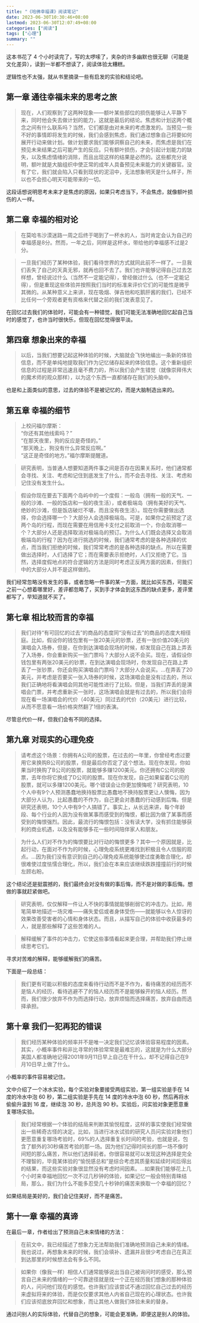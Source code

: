 ```yaml
---
title: "《哈佛幸福课》阅读笔记"
date: 2023-06-30T10:30:46+08:00
lastmod: 2023-06-30T12:07:49+08:00
categories: ["阅读"]
tags: ["心理"]
summary: ""
---
```


这本书花了 4 个小时读完了，写的太啰嗦了，夹杂的许多幽默也很无聊（可能是文化差异），读到一半都不想读了，阅读体验太糟糕。

逻辑性也不太强，就从书里摘录一些有启发的实验和结论吧。

## 第一章 通往幸福未来的思考之旅

> 现在，人们观察到了这两种现象——额叶某些部位的损伤能够让人平静下来，同时他会失去做计划的能力，这就是最后的结论。焦虑和计划这两个概念之间有什么联系吗？当然，它们都是由对未来的考虑激发的。当预见一些不好的事情即将发生的时候，我们会感到焦虑，我们通过想象自己将要如何展开行动来做计划。做计划要求我们能够洞察自己的未来，而焦虑是我们在预见未来结果之后可能产生的反应。只有额叶损伤，才会引起计划能力的缺失，以及焦虑情绪的消除，而且出现这样的结果是必然的。这些都充分说明，额叶就是大脑组织中使正常的成年人具备预见未来能力的关键器官。没有了它，我们就会陷入只看到现状的泥沼中，无法想象明天是什么样子，所以也不会担心明天可能带来的一切。

这段话想说明思考未来才是焦虑的原因，如果只考虑当下，不会焦虑，就像额叶损伤的人一样。

## 第二章 幸福的相对论

> 在莫哈韦沙漠迷路一周之后终于喝到了一杯水的人，当时肯定会认为自己的幸福感是8分。然而，一年之后，同样是这杯水，带给他的幸福感不过是2分。

> 一旦我们经历了某种体验，我们看待世界的方式就同此前不一样了。一旦我们丢失了自己的天真无邪，就再也回不去了。我们也许能够记得自己过去怎样想，曾经说过什么（当然不一定能记得），曾经做过什么（也不一定能记得），但是重现这些体验并按照我们当时的标准来评价它们的可能性是微乎其微的。从某种意义上来讲，现在吸烟、弹吉他和吃鹅肝酱的我们，已经不比任何一个旁观者更有资格来代替之前的我们发表意见了。

在回忆过去我们的体验时，可能会有一种错觉，我们可能无法准确地回忆起自己当时的感觉了，也许当时很快乐，但现在回忆觉得很平淡。

## 第四章 想象出来的幸福

> 以后，当我们想要记起这种体验的时候，大脑就会飞快地编出一条新的体验信息，而不是单纯地提取我们作为记忆储存起来的体验信息。这个重新组织信息的过程是非常迅速且毫不费力的，所以我们会产生错觉（就像崇拜伟大的魔术师的观众那样），以为这个东西一直都储存在我们的头脑中。

也是和上面类似的意思，过去的体验不是被记忆的，而是大脑制造出来的。

## 第五章 幸福的细节

> 上校问福尔摩斯：  
> “你还有其他线索吗？”  
> “在那天夜里，狗的反应是奇怪的。”  
> “那天晚上，狗没有什么异常反应啊。”  
> “这正是奇怪的地方。”福尔摩斯提醒道。

> 研究表明，当普通人想要知道两件事之间是否存在因果关系时，他们通常都会寻找、关注、考虑和记住到底发生了什么，而不会去寻找、关注、考虑和记住没有发生什么。

> 假设你现在要去下面两个岛屿中的一个度假：一般岛（拥有一般的天气、一般的沙滩、一般的饭店和一般的夜生活），或者极端岛（拥有美好的天气、绝妙的沙滩，但是饭店破烂不堪，而且没有夜生活）。现在你需要做出选择，你会选择哪一个？大部分人会选择极端岛。可是，如果你之前预定了这两个岛的行程，而现在需要在用信用卡支付之前取消一个，你会取消哪一个？大部分人还是选择取消对极端岛的预订。为什么人们既会选择又会取消极端岛的行程？因为在进行挑选的时候，我们通常考虑的是各种选择的优点，而当我们拒绝的时候，我们常常考虑的是各种选择的缺点。所以在需要做出选择时，人们选择了它；而在需要表示拒绝时，人们又拒绝了它。当然，选择度假地点的符合逻辑的方法是同时考虑正反两方面的因素，但我们中的大部分人并不是这样做的。

我们经常忽略没有发生的事，或者忽略一件事的某一方面，就比如买东西，可能买之前一心想着哪里好，差评都忽略了，买到手才体会到这东西的缺点更多，差评里都写了，早知道就不买了。

## 第七章 相比较而言的幸福

> 我们对待“有可回忆的过去”的商品的态度同“没有过去”的商品的态度大相径庭。比如，假设你的钱包里有一张20美元的钞票，还有一张价值20美元的演唱会入场券，但是，在你到达演唱会现场的时候，却发现自己在路上弄丢了入场券，你会重新购买一张门票吗？大部分人说不会买。现在，请假设你钱包里有两张20美元的钞票，在到达演唱会现场时，你发现自己在路上弄丢了一张钞票，你还会购买演唱会门票吗？大部分人会说买。...在弄丢了20美元，并考虑是否要买一张入场券的时候，这场演唱会是没有过去的，所以我们正确地将看演唱会同其他可能性进行了比较。但是，当我们弄丢的是演唱会门票，并考虑重新买一张时，这场演唱会就是有过去的，所以我们会将现在看一场演唱会的代价（40美元）同过去的代价（20美元）进行比较，从而不愿意看一场价格突然翻了1倍的表演。

尽管总代价一样，但我们会有不同的选择。

## 第九章 对现实的心理免疫

> 请考虑这个场景：你拥有A公司的股票，在过去的一年里，你曾经考虑过要用它来换购B公司的股票，但是最后你否定了这个想法。现在你发现，你如果当时换购了B公司的股票，就能够多赚1200美元。你还拥有C公司的股票，去年你将它换成了D公司的股票。现在你发现，自己如果留着C公司的股票，就可以多赚1200美元。哪个错误会让你更加懊悔呢？研究表明，10个人中有9个人预测愚蠢地换持股票比愚蠢地不换持股票更让人懊悔，因为大部分人认为，比起愚蠢的不作为，自己更会对愚蠢的行动感到后悔。但是研究还表明，10个人中有9个人搞错了。事实上，从长远来讲，每个年龄段、每个行业的人因为没有做某事而感受到的悔恨，都比因为做了某事而感受到的悔恨强烈。因此，最流行的悔恨包括：没有读大学，没有抓住能够获利的商业机遇，以及没有能够多花一些时间陪伴家人和朋友。

> 为什么人们对不作为的悔恨要比对行动的悔恨更多？其中一个原因就是，比起行动，在面对不作为的时候，心理免疫系统更难找到积极且令人信服的观点。...因为我们没有意识到自己的心理免疫系统能够使过度勇敢合理化，却很难使过度怯懦合理化，所以，我们会在本来应该继续跌跌撞撞前行的时候左顾右盼。

这个结论还是挺震撼的，我们最终会对没有做的事后悔，而不是对做的事后悔。想做的事就赶紧做吧。

> 研究表明，仅仅解释一件让人不快的事情就能够削弱它的冲击力。比如，用笔简单地描述一场灾难——痛失爱侣或者身体受伤——就能够以令人惊讶的效果改善受害者的心情和身体状态。而且，从描写自己的体验中收获最多的人，就是那些解释了这些苦难的人。

> 解释缓解了事件的冲击力，它使这些事情看起来更合理，并帮助我们停止继续思考它们。

寻求对苦难的解释，能够缓解我们的痛苦。

下面是一段总结：

> 我们更有可能以积极的态度来看待行动而不是不作为，看待痛苦的经历而不是恼人的经历，看待逃避不了的恼人经历而不是能够躲开的恼人经历。然而，我们很少放弃不作为而选择行动，放弃烦恼而选择痛苦，放弃自由而选择承担。

## 第十章 我们一犯再犯的错误

> 我们经历某种体验的频率并不是唯一决定我们记忆该体验容易程度的因素。其实，小概率事件和非比寻常的体验常常是最难忘的，这就是为什么大部分美国人都准确地记得2001年9月11日早上自己在干什么，却不记得自己在9月10日早上做了什么。

小概率的事件容易被记住。

文中介绍了一个冰水实验，每个实验对象要接受两组实验，第一组实验是手在 14 度的冷水中泡 60 秒，第二组实验是手先在 14 度的冷水中泡 60 秒，然后再将水偷偷升温到 16 度，继续泡 30 秒，总共泡 90 秒。实验后，问实验对象更愿意重复哪场实验。

> 我们经常根据一个体验的结局来判断其愉悦程度，这样的事实使我们经常做出一些稀奇古怪的决定。比如，当进行冰水试验的研究人员问实验对象他们更愿意重复哪场考验时，69%的人选择重复长时间的考验，也就是说，包含了额外的30秒痛苦考验的那一场。因为他们记得时间长的那一场不像时间短的那么痛苦，所以他们选择前者。你很容易就可以发现这种选择是完全不理智的，毕竟某体验的“愉悦感总和”是综合考虑其质量和延续时间后得出的结果，而这些实验对象很显然没有考虑时间因素。...如果我们能够花上几个小时来幸福地回忆一次不过几秒钟的体验，如果记忆一般会特别青睐结局，那么，我们为什么不能多忍受几十秒钟的痛苦来换取一个幸福的回忆？

如果结局是美好的，我们会记住美好，而不是痛苦。

## 第十一章 幸福的真谛

在最后一章，作者给出了预测自己未来情绪的方法：

> 在前文中，我已经描述了想象力无法帮助我们准确地预测自己未来的情绪。我也说过，再想象未来的时候，我们会填补、遗漏并且很少考虑自己在真正到达那里的时候想法会有多么不同。

> 如果你（像我一样）相信人们通常能够说出当自己被询问时的感受，那么预言自己未来的情绪的一个可靠途径就是找一个正在经历我们想象的那种体验的人，问问他们现在的感觉。也许我们应该尝试不通过回忆自己过去的经历来虚拟将来的体验，而是仅仅要求其他人内省自己现在的心理状态。也许我们应该彻底放弃回忆和想象，而让其他人做我们体验未来的替身。

通过问别人的实际体验，代替自己的想象，可能会更准确，即便这是别人的体验。
